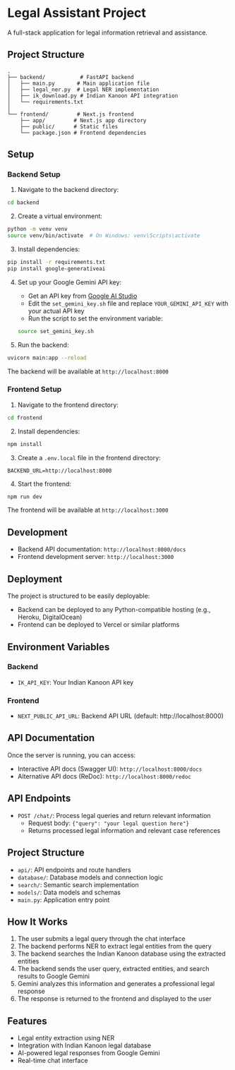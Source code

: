 # Legal Assistant Project

A full-stack application for legal information retrieval and assistance.

## Project Structure

```
.
├── backend/           # FastAPI backend
│   ├── main.py       # Main application file
│   ├── legal_ner.py  # Legal NER implementation
│   ├── ik_download.py # Indian Kanoon API integration
│   └── requirements.txt
│
└── frontend/         # Next.js frontend
    ├── app/         # Next.js app directory
    ├── public/      # Static files
    └── package.json # Frontend dependencies
```

## Setup

### Backend Setup
1. Navigate to the backend directory:
```bash
cd backend
```

2. Create a virtual environment:
```bash
python -m venv venv
source venv/bin/activate  # On Windows: venv\Scripts\activate
```

3. Install dependencies:
```bash
pip install -r requirements.txt
pip install google-generativeai
```

4. Set up your Google Gemini API key:
   - Get an API key from [Google AI Studio](https://makersuite.google.com/)
   - Edit the `set_gemini_key.sh` file and replace `YOUR_GEMINI_API_KEY` with your actual API key
   - Run the script to set the environment variable:
   ```bash
   source set_gemini_key.sh
   ```

5. Run the backend:
```bash
uvicorn main:app --reload
```

The backend will be available at `http://localhost:8000`

### Frontend Setup
1. Navigate to the frontend directory:
```bash
cd frontend
```

2. Install dependencies:
```bash
npm install
```

3. Create a `.env.local` file in the frontend directory:
```
BACKEND_URL=http://localhost:8000
```

4. Start the frontend:
```bash
npm run dev
```

The frontend will be available at `http://localhost:3000`

## Development

- Backend API documentation: `http://localhost:8000/docs`
- Frontend development server: `http://localhost:3000`

## Deployment

The project is structured to be easily deployable:
- Backend can be deployed to any Python-compatible hosting (e.g., Heroku, DigitalOcean)
- Frontend can be deployed to Vercel or similar platforms

## Environment Variables

### Backend
- `IK_API_KEY`: Your Indian Kanoon API key

### Frontend
- `NEXT_PUBLIC_API_URL`: Backend API URL (default: http://localhost:8000)

## API Documentation

Once the server is running, you can access:
- Interactive API docs (Swagger UI): `http://localhost:8000/docs`
- Alternative API docs (ReDoc): `http://localhost:8000/redoc`

## API Endpoints

- `POST /chat/`: Process legal queries and return relevant information
  - Request body: `{"query": "your legal question here"}`
  - Returns processed legal information and relevant case references

## Project Structure

- `api/`: API endpoints and route handlers
- `database/`: Database models and connection logic
- `search/`: Semantic search implementation
- `models/`: Data models and schemas
- `main.py`: Application entry point

## How It Works

1. The user submits a legal query through the chat interface
2. The backend performs NER to extract legal entities from the query
3. The backend searches the Indian Kanoon database using the extracted entities
4. The backend sends the user query, extracted entities, and search results to Google Gemini
5. Gemini analyzes this information and generates a professional legal response
6. The response is returned to the frontend and displayed to the user

## Features

- Legal entity extraction using NER
- Integration with Indian Kanoon legal database
- AI-powered legal responses from Google Gemini
- Real-time chat interface 
